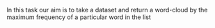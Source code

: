 In this task our aim is to take a dataset and return a word-cloud by the maximum frequency of a particular word in the list
